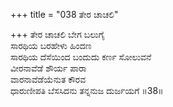 +++
title = "038 ತೇರ ಚಾಚಲಿ"

+++
ತೇರ ಚಾಚಲಿ ಬೇಗ ಬಲುಗೈ  
ಸಾರಥಿಯ ಬರಹೇಳು ಹಿಂದಣ  
ಸಾರಥಿಯ ದೆಸೆಯಿಂದ ಬಂದುದು ಕರ್ಣ ಸೋಲುವನೆ  
ವೀರನಾವೆಡೆ ಶೌರ್ಯ ಪಾರಾ  
ವಾರನಾವೆಡೆಯೆನುತ ಕೌರವ  
ಧಾರುಣೀಪತಿ ಬೆಸಸಿದನು ತನ್ನನುಜ ದುರ್ಜಯಗೆ    ॥38॥
